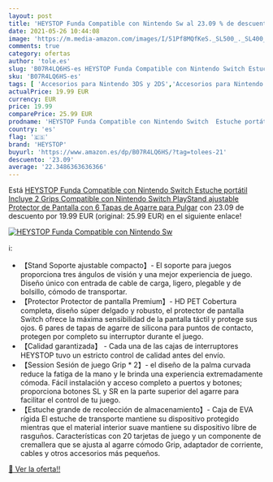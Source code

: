 ```yaml
---
layout: post
title: 'HEYSTOP Funda Compatible con Nintendo Sw al 23.09 % de descuento'
date: 2021-05-26 10:44:08
image: 'https://m.media-amazon.com/images/I/51Pf8MQfKeS._SL500_._SL400_.jpg'
comments: true
category: ofertas
author: 'tole.es'
slug: 'B07R4LQ6HS-es HEYSTOP Funda Compatible con Nintendo Switch Estuche...'
sku: 'B07R4LQ6HS-es'
tags: [ 'Accesorios para Nintendo 3DS y 2DS','Accesorios para Nintendo DS','Accesorios para Nintendo Switch','Fundas para Nintendo 3DS y 2DS','Fundas para Nintendo DS','Fundas para Nintendo Switch','Fundas y almacenamiento para Nintendo 3DS y 2DS','Fundas y almacenamiento para Nintendo DS','Fundas y almacenamiento para Nintendo Switch','Hardware y juegos para Nintendo 3DS y 2DS','Hardware y juegos para Nintendo DS','Hardware y juegos para Nintendo Switch','Sistemas precursores y micro consolas','Videojuegos','heystop','nintendo', ]
actualPrice: 19.99 EUR
currency: EUR
price: 19.99
comparePrice: 25.99 EUR
prodname: 'HEYSTOP Funda Compatible con Nintendo Switch  Estuche portátil Incluye 2 Grips Compatible con Nintendo Switch   PlayStand ajustable  Protector de Pantalla con 6 Tapas de Agarre para Pulgar'
country: 'es'
flag: '🇪🇸'
brand: 'HEYSTOP'
buyurl: 'https://www.amazon.es/dp/B07R4LQ6HS/?tag=tolees-21'
descuento: '23.09'
average: '22.3486363636366'
---
```


Está [HEYSTOP Funda Compatible con Nintendo Switch  Estuche portátil Incluye 2 Grips Compatible con Nintendo Switch   PlayStand ajustable  Protector de Pantalla con 6 Tapas de Agarre para Pulgar](https://www.amazon.es/dp/B07R4LQ6HS/?tag=tolees-21) con 23.09 de descuento por 19.99 EUR (original: 25.99 EUR) en el siguiente enlace!

[![HEYSTOP Funda Compatible con Nintendo Sw](https://m.media-amazon.com/images/I/51Pf8MQfKeS._SL500_._SL400_.jpg)](https://www.amazon.es/dp/B07R4LQ6HS/?tag=tolees-21)

ℹ️:

- 【Stand Soporte ajustable compacto】- El soporte para juegos proporciona tres ángulos de visión y una mejor experiencia de juego. Diseño único con entrada de cable de carga, ligero, plegable y de bolsillo, cómodo de transportar.
- 【Protector Protector de pantalla Premium】- HD PET Cobertura completa, diseño súper delgado y robusto, el protector de pantalla Switch ofrece la máxima sensibilidad de la pantalla táctil y protege sus ojos. 6 pares de tapas de agarre de silicona para puntos de contacto, protegen por completo su interruptor durante el juego.
- 【Calidad garantizada】 - Cada una de las cajas de interruptores HEYSTOP tuvo un estricto control de calidad antes del envío.
- 【Session Sesión de juego Grip * 2】- el diseño de la palma curvada reduce la fatiga de la mano y le brinda una experiencia extremadamente cómoda. Fácil instalación y acceso completo a puertos y botones; proporciona botones SL y SR en la parte superior del agarre para facilitar el control de tu juego.
- 【Estuche grande de recolección de almacenamiento】- Caja de EVA rígida El estuche de transporte mantiene su dispositivo protegido mientras que el material interior suave mantiene su dispositivo libre de rasguños. Características con 20 tarjetas de juego y un componente de cremallera que se ajusta al agarre cómodo Grip, adaptador de corriente, cables y otros accesorios más pequeños.

[🛒 Ver la oferta!!](https://www.amazon.es/dp/B07R4LQ6HS/?tag=tolees-21)
